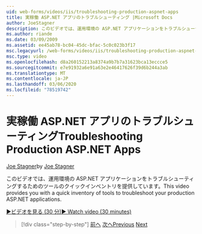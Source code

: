 ```yaml
---
uid: web-forms/videos/iis/troubleshooting-production-aspnet-apps
title: 実稼働 ASP.NET アプリのトラブルシューティング |Microsoft Docs
author: JoeStagner
description: このビデオでは、運用環境の ASP.NET アプリケーションをトラブルシューティングするためのツールのクイックインベントリを提供しています。
ms.author: riande
ms.date: 03/09/2009
ms.assetid: ee45ab78-bc04-45dc-bfac-5c0c023b3f17
msc.legacyurl: /web-forms/videos/iis/troubleshooting-production-aspnet-apps
msc.type: video
ms.openlocfilehash: d8a260152213a8374a9b7b7a31623bca13eccce5
ms.sourcegitcommit: e7e91932a6e91a63e2e46417626f39d6b244a3ab
ms.translationtype: MT
ms.contentlocale: ja-JP
ms.lasthandoff: 03/06/2020
ms.locfileid: "78519742"
---
```

# <a name="troubleshooting-production-aspnet-apps"></a><span data-ttu-id="7e60f-103">実稼働 ASP.NET アプリのトラブルシューティング</span><span class="sxs-lookup"><span data-stu-id="7e60f-103">Troubleshooting Production ASP.NET Apps</span></span>

<span data-ttu-id="7e60f-104">[Joe Stagner](https://github.com/JoeStagner)</span><span class="sxs-lookup"><span data-stu-id="7e60f-104">by [Joe Stagner](https://github.com/JoeStagner)</span></span>

<span data-ttu-id="7e60f-105">このビデオでは、運用環境の ASP.NET アプリケーションをトラブルシューティングするためのツールのクイックインベントリを提供しています。</span><span class="sxs-lookup"><span data-stu-id="7e60f-105">This video provides you with a quick inventory of tools to troubleshoot your production ASP.NET applications.</span></span>

[<span data-ttu-id="7e60f-106">&#9654;ビデオを見る (30 分)</span><span class="sxs-lookup"><span data-stu-id="7e60f-106">&#9654; Watch video (30 minutes)</span></span>](https://channel9.msdn.com/Blogs/ASP-NET-Site-Videos/troubleshooting-production-aspnet-apps)

> [!div class="step-by-step"]
> <span data-ttu-id="7e60f-107">[前へ](feature-specific-delegated-management.md)
> [次へ](creating-a-site-with-iis7-manager.md)</span><span class="sxs-lookup"><span data-stu-id="7e60f-107">[Previous](feature-specific-delegated-management.md)
[Next](creating-a-site-with-iis7-manager.md)</span></span>
